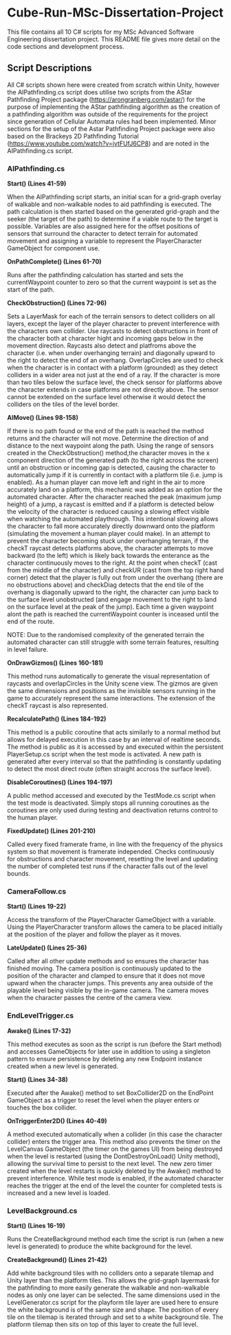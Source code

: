 # Cube-Run-MSc-Dissertation-Project
This file contains all 10 C# scripts for my MSc Advanced Software Engineering dissertation project. This README file gives more detail on the code sections and development process.

## **Script Descriptions**
All C# scripts shown here were created from scratch within Unity, however the AIPathfinding.cs script does utilise two scripts from the AStar Pathfinding Project package (https://arongranberg.com/astar/) for the purpose of implementing the AStar pathfinding algorithm as the creation of a pathfinding algorithm was outside of the requirements for the project since generation of Cellular Automata rules had been implemented. Minor sections for the setup of the Astar Pathfinding Project package were also based on the Brackeys 2D Pathfinding Tutorial (https://www.youtube.com/watch?v=jvtFUfJ6CP8) and are noted in the AIPathfinding.cs script.

### **AIPathfinding.cs**

**Start() (Lines 41-59)**

When the AIPathfinding script starts, an initial scan for a grid-graph overlay of walkable and non-walkable nodes to aid pathfinding is executed. The path calculation is then started based on the generated grid-graph and the seeker (the target of the path) to determine if a viable route to the target is possible. Variables are also assigned here for the offset positions of sensors that surround the character to detect terrain for automated movement and assigning a variable to represent the PlayerCharacter GameObject for component use.

**OnPathComplete() (Lines 61-70)**

Runs after the pathfinding calculation has started and sets the currentWaypoint counter to zero so that the current waypoint is set as the start of the path.

**CheckObstruction() (Lines 72-96)**

Sets a LayerMask for each of the terrain sensors to detect colliders on all layers, except the layer of the player character to prevent interference with the characters own collider. Use raycasts to detect obstructions in front of the character both at character hight and incoming gaps below in the movement direction. Raycasts also detect and platfroms above the character (i.e. when under overhanging terrain) and diagonally upward to the right to detect the end of an overhang. OverlapCircles are used to check when the character is in contact with a platform (grounded) as they detect colliders in a wider area not just at the end of a ray. If the character is more than two tiles below the surface level, the check sensor for platforms above the character extends in case platforms are not directly above. The sensor cannot be extended on the surface level otherwise it would detect the colliders on the tiles of the level border.

**AIMove() (Lines 98-158)**

If there is no path found or the end of the path is reached the method returns and the character will not move. Determine the direction of and distance to the next waypoint along the path. Using the range of sensors created in the CheckObstruction() method,the character moves in the x component direction of the generated path (to the right across the screen) until an obstruction or incoming gap is detected, causing the character to automatically jump if it is currently in contact with a platform tile (i.e. jump is enabled). As a human player can move left and right in the air to more accurately land on a platform, this mechanic was added as an option for the automated character. After the character reached the peak (maximum jump height) of a jump, a raycast is emitted and if a platform is detected below the velocity of the character is reduced causing a slowing effect visible when watching the automated playthrough. This intentional slowing allows the character to fall more accurately directly downward onto the platform (simulating the movement a human player could make). In an attempt to prevent the character becoming stuck under overhanging terrain, if the checkT raycast detects platforms above, the character attempts to move backward (to the left) which is likely back towards the enterance as the character continuously moves to the right. At the point when checkT (cast from the middle of the character) and checkUR (cast from the top right hand corner) detect that the player is fully out from under the overhang (there are no obstructions above) and checkDiag detects that the end tile of the overhang is diagonally upward to the right, the character can jump back to the surface level unobstructed (and engage movement to the right to land on the surface level at the peak of the jump). Each time a given waypoint alont the path is reached the currentWaypoint counter is inceased until the end of the route.

NOTE: Due to the randomised complexity of the generated terrain the automated character can still struggle with some terrain features, resulting in level failure.

**OnDrawGizmos() (Lines 160-181)** 

This method runs automatically to generate the visual representation of raycasts and overlapCircles in the Unity scene view. The gizmos are given the same dimensions and positions as the invisible sensors running in the game to accurately represent the same interactions. The extension of the checkT raycast is also represented.

**RecalculatePath() (Lines 184-192)**

This method is a public coroutine that acts similarly to a normal method but allows for delayed execution in this case by an interval of realtime seconds. The method is public as it is accessed by and executed within the persistent PlayerSetup.cs script when the test mode is activated. A new path is generated after every interval so that the pathfinding is constantly updating to detect the most direct route (often straight accross the surface level).

**DisableCoroutines() (Lines 194-197)**

A public method accessed and executed by the TestMode.cs script when the test mode is deactivated. Simply stops all running coroutines as the coroutines are only used during testing and deactivation returns control to the human player.

**FixedUpdate() (Lines 201-210)**

Called every fixed framerate frame, in line with the frequency of the physics system so that movement is framerate independed. Checks continuously for obstructions and character movement, resetting the level and updating the number of completed test runs if the character falls out of the level bounds.

### **CameraFollow.cs**

**Start() (Lines 19-22)**

Access the transform of the PlayerCharacter GameObject with a variable. Using the PlayerCharacter transform allows the camera to be placed initially at the position of the player and follow the player as it moves.

**LateUpdate() (Lines 25-36)**

Called after all other update methods and so ensures the character has finished moving. The camera position is continuously updated to the position of the character and clamped to ensure that it does not move upward when the character jumps. This prevents any area outside of the playable level being visible by the in-game camera. The camera moves when the character passes the centre of the camera view.

### **EndLevelTrigger.cs**

**Awake() (Lines 17-32)**

This method executes as soon as the script is run (before the Start method) and accesses GameObjects for later use in addition to using a singleton pattern to ensure persistence by deleting any new Endpoint instance created when a new level is generated.

**Start() (Lines 34-38)**

Executed after the Awake() method to set BoxCollider2D on the EndPoint GameObject as a trigger to reset the level when the player enters or touches the box collider.

**OnTriggerEnter2D() (Lines 40-49)**

A method executed automatically when a collider (in this case the character collider) enters the trigger area. This method also prevents the timer on the LevelCanvas GameObject (the timer on the games UI) from being destroyed when the level is restarted (using the DontDestroyOnLoad() Unity method), allowing the survival time to persist to the next level. The new zero timer created when the level restarts is quickly deleted by the Awake() method to prevent interference. While test mode is enabled, if the automated character reaches the trigger at the end of the level the counter for completed tests is increased and a new level is loaded.

### **LevelBackground.cs**

**Start() (Lines 16-19)**

Runs the CreateBackground method each time the script is run (when a new level is generated) to produce the white background for the level.

**CreateBackground() (Lines 21-42)**

Add white background tiles with no colliders onto a separate tilemap and Unity layer than the platform tiles. This allows the grid-graph layermask for the pathfinding to more easily generate the walkable and non-walkable nodes as only one layer can be selected. The same dimensions used in the LevelGenerator.cs script for the playform tile layer are used here to ensure the white background is of the same size and shape. The position of every tile on the tilemap is iterated through and set to a white background tile. The platform tilemap then sits on top of this layer to create the full level.

